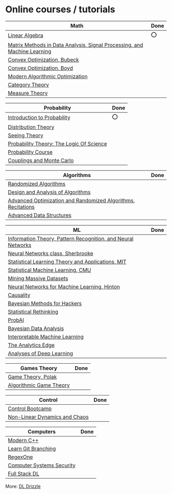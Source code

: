 # Online courses / tutorials

| Math | Done |
| ---- | ---- |
|[Linear Algebra](https://ocw.mit.edu/courses/mathematics/18-06sc-linear-algebra-fall-2011/)| :o: |
|[Matrix Methods in Data Analysis, Signal Processing, and Machine Learning](https://www.youtube.com/playlist?list=PLUl4u3cNGP63oMNUHXqIUcrkS2PivhN3k)| |
|[Convex Optimization, Bubeck](https://www.youtube.com/playlist?list=PLAPSKVSdi0oZPbS-UD_kwT4ePZQx_CiME)| |
|[Convex Optimization, Boyd](https://www.youtube.com/playlist?list=PL3940DD956CDF0622)| |
|[Modern Algorithmic Optimization](https://www.youtube.com/playlist?list=PLEqoHzpnmTfAoUDqnmMly-KgyJ6ZM_axf)| |
|[Category Theory](https://www.youtube.com/playlist?list=PLbgaMIhjbmEnaH_LTkxLI7FMa2HsnawM_)| |
|[Measure Theory](https://www.youtube.com/playlist?list=PLBh2i93oe2qvMVqAzsX1Kuv6-4fjazZ8j)| |


| Probability | Done |
| ----------- | ---- |
|[Introduction to Probability](https://ocw.mit.edu/resources/res-6-012-introduction-to-probability-spring-2018/index.htm)| :o: |
|[Distribution Theory](https://www.youtube.com/playlist?list=PLBh2i93oe2qsbptdcvFlowCl51EX_a3nB)| |
|[Seeing Theory](https://seeing-theory.brown.edu/)| |
|[Probability Theory: The Logic Of Science](http://www-biba.inrialpes.fr/Jaynes/prob.html)| |
|[Probability Course](https://www.probabilitycourse.com/)| |
|[Couplings and Monte Carlo](https://sites.google.com/site/pierrejacob/cmclectures)| |


| Algorithms | Done |
| ---------- | ---- |
|[Randomized Algorithms](https://www.youtube.com/playlist?list=PLwdnzlV3ogoVOBjwmNLnTN8fTWHy3wNOq)| |
|[Design and Analysis of Algorithms](https://www.youtube.com/playlist?list=PLUl4u3cNGP6317WaSNfmCvGym2ucw3oGp)| |
|[Advanced Optimization and Randomized Algorithms](https://www.youtube.com/playlist?list=PLjTcdlvIS6cjdA8WVXNIk56X_SjICxt0d), [Recitations](https://www.youtube.com/playlist?list=PLjTcdlvIS6cj73EbnBdr6sz7_KEw1Evzp)| |
|[Advanced Data Structures](https://ocw.mit.edu/courses/electrical-engineering-and-computer-science/6-851-advanced-data-structures-spring-2012/index.htm)| |


| ML | Done |
| -- | ---- |
|[Information Theory, Pattern Recognition, and Neural Networks](https://www.youtube.com/playlist?list=PLruBu5BI5n4aFpG32iMbdWoRVAA-Vcso6)| |
|[Neural Networks class, Sherbrooke](http://info.usherbrooke.ca/hlarochelle/neural_networks/content.html)| |
|[Statistical Learning Theory and Applications, MIT](https://www.youtube.com/playlist?list=PLyGKBDfnk-iDj3FBd0Avr_dLbrU8VG73O)| |
|[Statistical Machine Learning, CMU](https://www.youtube.com/playlist?list=PLJ47vb5aNkOCHTFVNWTjCCnD6HLD2IQXL)| |
|[Mining Massive Datasets](https://www.youtube.com/playlist?list=PLLssT5z_DsK9JDLcT8T62VtzwyW9LNepV)| |
|[Neural Networks for Machine Learning, Hinton](https://www.youtube.com/playlist?list=PLoRl3Ht4JOcdU872GhiYWf6jwrk_SNhz9)| |
|[Causality](https://www.youtube.com/playlist?list=PL_onPhFCkVQimvhuSAFrC8VWLEyNygQR5)| |
|[Bayesian Methods for Hackers](https://github.com/CamDavidsonPilon/Probabilistic-Programming-and-Bayesian-Methods-for-Hackers)| |
|[Statistical Rethinking](https://github.com/rmcelreath/statrethinking_winter2019)| |
|[ProbAI](https://www.youtube.com/playlist?list=PLRy-VW__9hV8s--JkHXZvnd26KgjRP2ik)| |
|[Bayesian Data Analysis](https://github.com/avehtari/BDA_course_Aalto)| |
|[Interpretable Machine Learning](https://christophm.github.io/interpretable-ml-book/index.html)| |
|[The Analytics Edge](https://ocw.mit.edu/courses/sloan-school-of-management/15-071-the-analytics-edge-spring-2017/index.htm)| |
|[Analyses of Deep Learning](https://stats385.github.io/)| |


| Games Theory | Done |
| ------------ | ---- |
|[Game Theory, Polak](https://www.youtube.com/playlist?list=PL6EF60E1027E1A10B)| |
|[Algorithmic Game Theory](http://timroughgarden.org/f13/f13.html)| |


| Control | Done |
| ------- | ---- |
|[Control Bootcamp](https://www.youtube.com/playlist?list=PLMrJAkhIeNNR20Mz-VpzgfQs5zrYi085m)| |
|[Non-Linear Dynamics and Chaos](https://www.youtube.com/playlist?list=PL_onPhFCkVQgE_zizXouYPiuaLxQ8cu5O)| |


| Computers | Done |
| --------- | ---- |
|[Modern C++](https://www.youtube.com/playlist?list=PLgnQpQtFTOGR50iIOtO36nK6aNPtVq98C)| |
|[Learn Git Branching](https://learngitbranching.js.org/)| |
|[RegexOne](https://regexone.com/)| |
|[Computer Systems Security](https://ocw.mit.edu/courses/electrical-engineering-and-computer-science/6-858-computer-systems-security-fall-2014/)| |
|[Full Stack DL](https://fullstackdeeplearning.com/)| |

More:
[DL Drizzle](https://github.com/kmario23/deep-learning-drizzle)
